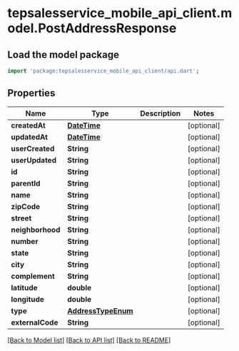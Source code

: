 # tepsalesservice_mobile_api_client.model.PostAddressResponse

## Load the model package
```dart
import 'package:tepsalesservice_mobile_api_client/api.dart';
```

## Properties
Name | Type | Description | Notes
------------ | ------------- | ------------- | -------------
**createdAt** | [**DateTime**](DateTime.md) |  | [optional] 
**updatedAt** | [**DateTime**](DateTime.md) |  | [optional] 
**userCreated** | **String** |  | [optional] 
**userUpdated** | **String** |  | [optional] 
**id** | **String** |  | [optional] 
**parentId** | **String** |  | [optional] 
**name** | **String** |  | [optional] 
**zipCode** | **String** |  | [optional] 
**street** | **String** |  | [optional] 
**neighborhood** | **String** |  | [optional] 
**number** | **String** |  | [optional] 
**state** | **String** |  | [optional] 
**city** | **String** |  | [optional] 
**complement** | **String** |  | [optional] 
**latitude** | **double** |  | [optional] 
**longitude** | **double** |  | [optional] 
**type** | [**AddressTypeEnum**](AddressTypeEnum.md) |  | [optional] 
**externalCode** | **String** |  | [optional] 

[[Back to Model list]](../README.md#documentation-for-models) [[Back to API list]](../README.md#documentation-for-api-endpoints) [[Back to README]](../README.md)


